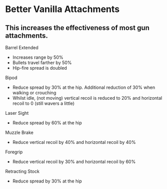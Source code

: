 # Better Vanilla Attachments

## This increases the effectiveness of most gun attachments.

Barrel Extended

- Increases range by 50%
- Bullets travel farther by 50%
- Hip-fire spread is doubled

Bipod

- Reduce spread by 30% at the hip. Additional reduction of 30% when walking or crouching
- Whilst idle, (not moving) vertical recoil is reduced to 20% and horizontal recoil to 0 (still wavers a little)

Laser Sight

- Reduce spread by 60% at the hip

Muzzle Brake

- Reduce vertical recoil by 40% and horizontal recoil by 40%

Foregrip

- Reduce vertical recoil by 30% and horizontal recoil by 60%

Retracting Stock

- Reduce spread by 30% at the hip